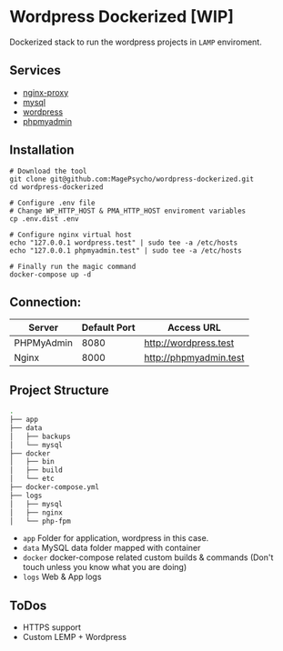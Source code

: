 # Wordpress Dockerized [WIP]
Dockerized stack to run the wordpress projects in `LAMP` enviroment.

## Services
- [nginx-proxy](https://hub.docker.com/r/jwilder/nginx-proxy)
- [mysql](https://hub.docker.com/_/mysql)
- [wordpress](https://hub.docker.com/_/wordpress)
- [phpmyadmin](https://hub.docker.com/r/phpmyadmin/phpmyadmin)

## Installation
```
# Download the tool
git clone git@github.com:MagePsycho/wordpress-dockerized.git
cd wordpress-dockerized

# Configure .env file
# Change WP_HTTP_HOST & PMA_HTTP_HOST enviroment variables
cp .env.dist .env

# Configure nginx virtual host
echo "127.0.0.1 wordpress.test" | sudo tee -a /etc/hosts
echo "127.0.0.1 phpmyadmin.test" | sudo tee -a /etc/hosts

# Finally run the magic command
docker-compose up -d
```

## Connection:

| Server     | Default Port | Access URL|
|------------|------| -------------- |
| PHPMyAdmin | 8080 | http://wordpress.test |
| Nginx      | 8000 | http://phpmyadmin.test |


## Project Structure
```bash
.
├── app
├── data
│   ├── backups
│   └── mysql
├── docker
│   ├── bin
│   ├── build
│   └── etc
├── docker-compose.yml
├── logs
│   ├── mysql
│   ├── nginx
│   └── php-fpm

```

- `app` Folder for application, wordpress in this case.
- `data` MySQL data folder mapped with container
- `docker` docker-compose related custom builds & commands (Don't touch unless you know what you are doing)
- `logs` Web & App logs

## ToDos
- HTTPS support
- Custom LEMP + Wordpress
